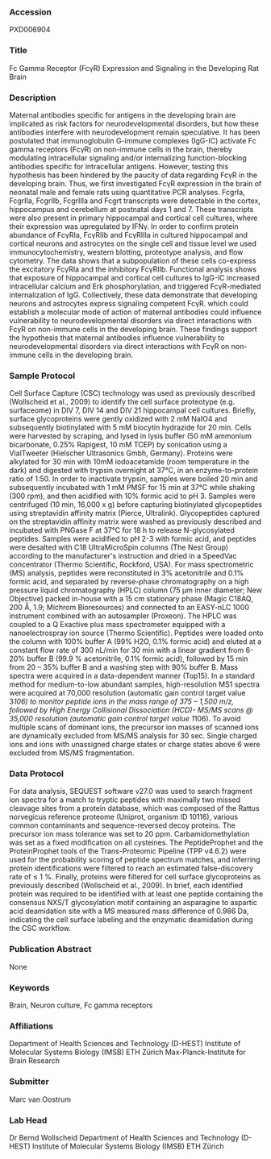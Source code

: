 ### Accession
PXD006904

### Title
Fc Gamma Receptor (FcγR) Expression and Signaling in the Developing Rat Brain

### Description
Maternal antibodies specific for antigens in the developing brain are implicated as risk factors for neurodevelopmental disorders, but how these antibodies interfere with neurodevelopment remain speculative. It has been postulated that immunoglobulin G-immune complexes (IgG-IC) activate Fc gamma receptors (FcγR) on non-immune cells in the brain, thereby modulating intracellular signaling and/or internalizing function-blocking antibodies specific for intracellular antigens. However, testing this hypothesis has been hindered by the paucity of data regarding FcγR in the developing brain. Thus, we first investigated FcγR expression in the brain of neonatal male and female rats using quantitative PCR analyses. FcgrIa, FcgrIIa, FcgrIIb, FcgrIIIa and Fcgrt transcripts were detectable in the cortex, hippocampus and cerebellum at postnatal days 1 and 7. These transcripts were also present in primary hippocampal and cortical cell cultures, where their expression was upregulated by IFNγ. In order to confirm protein abundance of FcγRIa, FcγRIIb and FcγRIIIa in cultured hippocampal and cortical neurons and astrocytes on the single cell and tissue level we used immunocytochemistry, western blotting, proteotype analysis, and flow cytometry. The data shows that a subpopulation of these cells co-express the excitatory FcγRIa and the inhibitory FcγRIIb. Functional analysis shows that exposure of hippocampal and cortical cell cultures to IgG-IC increased intracellular calcium and Erk phosphorylation, and triggered FcγR-mediated internalization of IgG. Collectively, these data demonstrate that developing neurons and astrocytes express signaling competent FcγR. which could establish a molecular mode of action of maternal antibodies could influence vulnerability to neurodevelopmental disorders via direct interactions with FcγR on non-immune cells in the developing brain. These findings support the hypothesis that maternal antibodies influence vulnerability to neurodevelopmental disorders via direct interactions with FcγR on non-immune cells in the developing brain.

### Sample Protocol
Cell Surface Capture (CSC) technology was used as previously described (Wollscheid et al., 2009) to identify the cell surface proteotype (e.g. surfaceome) in DIV 7, DIV 14 and DIV 21 hippocampal cell cultures. Briefly, surface glycoproteins were gently oxidized with 2 mM NaIO4 and subsequently biotinylated with 5 mM biocytin hydrazide for 20 min. Cells were harvested by scraping, and lysed in lysis buffer (50 mM ammonium bicarbonate, 0.25% Rapigest, 10 mM TCEP) by sonication using a VialTweeter (Hielscher Ultrasonics Gmbh, Germany). Proteins were alkylated for 30 min with 10mM iodoacetamide (room temperature in the dark) and digested with trypsin overnight at 37°C, in an enzyme-to-protein ratio of 1:50. In order to inactivate trypsin, samples were boiled 20 min and subsequently incubated with 1 mM PMSF for 15 min at 37°C while shaking (300 rpm), and then acidified with 10% formic acid to pH 3. Samples were centrifuged (10 min, 16,000 x g) before capturing biotinylated glycopeptides using streptavidin affinity matrix (Pierce, Ultralink). Glycopeptides captured on the streptavidin affinity matrix were washed as previously described and incubated with PNGase F at 37°C for 18 h to release N-glycosylated peptides. Samples were acidified to pH 2-3 with formic acid, and peptides were desalted with C18 UltraMicroSpin columns (The Nest Group) according to the manufacturer's instruction and dried in a SpeedVac concentrator (Thermo Scientific, Rockford, USA).       For mass spectrometric (MS) analysis, peptides were reconstituted in 3% acetonitrile and 0.1% formic acid, and separated by reverse-phase chromatography on a high pressure liquid chromatography (HPLC) column (75 μm inner diameter; New Objective) packed in-house with a 15 cm stationary phase (Magic C18AQ, 200 Å, 1.9; Michrom Bioresources) and connected to an EASY-nLC 1000 instrument combined with an autosampler (Proxeon). The HPLC was coupled to a Q Exactive plus mass spectrometer equipped with a nanoelectrospray ion source (Thermo Scientific). Peptides were loaded onto the column with 100% buffer A (99% H2O, 0.1% formic acid) and eluted at a constant flow rate of 300 nL/min for 30 min with a linear gradient from 6-20% buffer B (99.9 % acetonitrile, 0.1% formic acid), followed by 15 min from 20 – 35% buffer B and a washing step with 90% buffer B. Mass spectra were acquired in a data-dependent manner (Top15). In a standard method for medium-to-low abundant samples, high-resolution MS1 spectra were acquired at 70,000 resolution (automatic gain control target value 3*106) to monitor peptide ions in the mass range of 375 – 1,500 m/z, followed by High Energy Collisional Dissociation (HCD)- MS/MS scans @ 35,000 resolution (automatic gain control target value 1*106). To avoid multiple scans of dominant ions, the precursor ion masses of scanned ions are dynamically excluded from MS/MS analysis for 30 sec. Single charged ions and ions with unassigned charge states or charge states above 6 were excluded from MS/MS fragmentation.

### Data Protocol
For data analysis, SEQUEST software v27.0 was used to search fragment ion spectra for a match to tryptic peptides with maximally two missed cleavage sites from a protein database, which was composed of the Rattus norvegicus reference proteome (Uniprot, organism ID 10116), various common contaminants and sequence-reversed decoy proteins. The precursor ion mass tolerance was set to 20 ppm. Carbamidomethylation was set as a fixed modification on all cysteines. The PeptideProphet and the ProteinProphet tools of the Trans-Proteomic Pipeline (TPP v4.6.2) were used for the probability scoring of peptide spectrum matches, and inferring protein identifications were filtered to reach an estimated false-discovery rate of ≤ 1 %. Finally, proteins were filtered for cell surface glycoproteins as previously described (Wollscheid et al., 2009). In brief, each identified protein was required to be identified with at least one peptide containing the consensus NXS/T glycosylation motif containing an asparagine to aspartic acid deamidation site with a MS measured mass difference of 0.986 Da, indicating the cell surface labeling and the enzymatic deamidation during the CSC workflow.

### Publication Abstract
None

### Keywords
Brain, Neuron culture, Fc gamma receptors

### Affiliations
Department of Health Sciences and Technology (D-HEST) Institute of Molecular Systems Biology (IMSB) ETH Zürich
Max-Planck-Institute for Brain Research

### Submitter
Marc van Oostrum

### Lab Head
Dr Bernd Wollscheid
Department of Health Sciences and Technology (D-HEST) Institute of Molecular Systems Biology (IMSB) ETH Zürich


